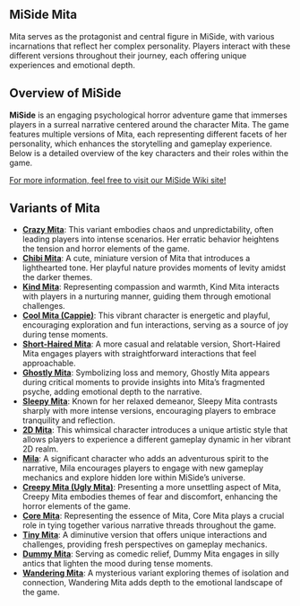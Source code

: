 ## MiSide Mita
Mita serves as the protagonist and central figure in MiSide, with various incarnations that reflect her complex personality. Players interact with these different versions throughout their journey, each offering unique experiences and emotional depth.

## Overview of MiSide
**MiSide** is an engaging psychological horror adventure game that immerses players in a surreal narrative centered around the character Mita. The game features multiple versions of Mita, each representing different facets of her personality, which enhances the storytelling and gameplay experience. Below is a detailed overview of the key characters and their roles within the game.

[For more information, feel free to visit our MiSide Wiki site!](https://miside.wiki)

## Variants of Mita

- [**Crazy Mita**](https://miside.wiki/en/wiki/characters/crazy-mita): This variant embodies chaos and unpredictability, often leading players into intense scenarios. Her erratic behavior heightens the tension and horror elements of the game.
- [**Chibi Mita**](https://miside.wiki/en/wiki/characters/chibi-mita): A cute, miniature version of Mita that introduces a lighthearted tone. Her playful nature provides moments of levity amidst the darker themes.
- [**Kind Mita**](https://miside.wiki/en/wiki/characters/kind-mita): Representing compassion and warmth, Kind Mita interacts with players in a nurturing manner, guiding them through emotional challenges.
- [**Cool Mita (Cappie)**](https://miside.wiki/en/wiki/characters/cool-mita): This vibrant character is energetic and playful, encouraging exploration and fun interactions, serving as a source of joy during tense moments.
- [**Short-Haired Mita**](https://miside.wiki/en/wiki/characters/short-haired-mita): A more casual and relatable version, Short-Haired Mita engages players with straightforward interactions that feel approachable.
- [**Ghostly Mita**](https://miside.wiki/en/wiki/characters/ghostly-mita): Symbolizing loss and memory, Ghostly Mita appears during critical moments to provide insights into Mita’s fragmented psyche, adding emotional depth to the narrative.
- [**Sleepy Mita**](https://miside.wiki/en/wiki/characters/sleepy-mita): Known for her relaxed demeanor, Sleepy Mita contrasts sharply with more intense versions, encouraging players to embrace tranquility and reflection.
- [**2D Mita**](https://miside.wiki/en/wiki/characters/2d-mita): This whimsical character introduces a unique artistic style that allows players to experience a different gameplay dynamic in her vibrant 2D realm.
- [**Mila**](https://miside.wiki/en/wiki/characters/mila): A significant character who adds an adventurous spirit to the narrative, Mila encourages players to engage with new gameplay mechanics and explore hidden lore within MiSide’s universe.
- [**Creepy Mita (Ugly Mita)**](https://miside.wiki/en/wiki/characters/creepy-mita): Presenting a more unsettling aspect of Mita, Creepy Mita embodies themes of fear and discomfort, enhancing the horror elements of the game.
- [**Core Mita**](https://miside.wiki/en/wiki/characters/core-mita): Representing the essence of Mita, Core Mita plays a crucial role in tying together various narrative threads throughout the game.
- [**Tiny Mita**](https://miside.wiki/en/wiki/characters/tiny-mita): A diminutive version that offers unique interactions and challenges, providing fresh perspectives on gameplay mechanics.
- [**Dummy Mita**](https://miside.wiki/en/wiki/characters/dummy-mita): Serving as comedic relief, Dummy Mita engages in silly antics that lighten the mood during tense moments.
- [**Wandering Mita**](https://miside.wiki/en/wiki/characters/wandering-mita): A mysterious variant exploring themes of isolation and connection, Wandering Mita adds depth to the emotional landscape of the game.
